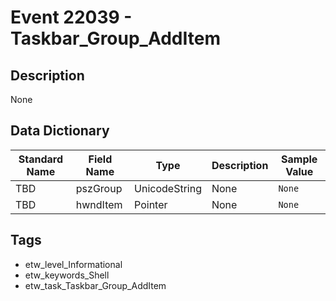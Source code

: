# Event 22039 - Taskbar_Group_AddItem

## Description
None

## Data Dictionary
|Standard Name|Field Name|Type|Description|Sample Value|
|---|---|---|---|---|
|TBD|pszGroup|UnicodeString|None|`None`|
|TBD|hwndItem|Pointer|None|`None`|

## Tags
* etw_level_Informational
* etw_keywords_Shell
* etw_task_Taskbar_Group_AddItem
